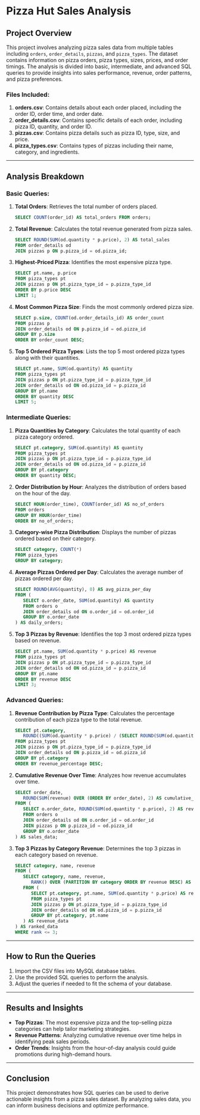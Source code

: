 # Pizza Hut Sales Analysis

## Project Overview

This project involves analyzing pizza sales data from multiple tables including `orders`, `order_details`, `pizzas`, and `pizza_types`. The dataset contains information on pizza orders, pizza types, sizes, prices, and order timings. The analysis is divided into basic, intermediate, and advanced SQL queries to provide insights into sales performance, revenue, order patterns, and pizza preferences.

### Files Included:

1. **orders.csv**: Contains details about each order placed, including the order ID, order time, and order date.
2. **order_details.csv**: Contains specific details of each order, including pizza ID, quantity, and order ID.
3. **pizzas.csv**: Contains pizza details such as pizza ID, type, size, and price.
4. **pizza_types.csv**: Contains types of pizzas including their name, category, and ingredients.

---

## Analysis Breakdown

### Basic Queries:
1. **Total Orders**: Retrieves the total number of orders placed.
   ```sql
   SELECT COUNT(order_id) AS total_orders FROM orders;
   ```

2. **Total Revenue**: Calculates the total revenue generated from pizza sales.
   ```sql
   SELECT ROUND(SUM(od.quantity * p.price), 2) AS total_sales
   FROM order_details od
   JOIN pizzas p ON p.pizza_id = od.pizza_id;
   ```

3. **Highest-Priced Pizza**: Identifies the most expensive pizza type.
   ```sql
   SELECT pt.name, p.price 
   FROM pizza_types pt
   JOIN pizzas p ON pt.pizza_type_id = p.pizza_type_id 
   ORDER BY p.price DESC 
   LIMIT 1;
   ```

4. **Most Common Pizza Size**: Finds the most commonly ordered pizza size.
   ```sql
   SELECT p.size, COUNT(od.order_details_id) AS order_count 
   FROM pizzas p 
   JOIN order_details od ON p.pizza_id = od.pizza_id 
   GROUP BY p.size 
   ORDER BY order_count DESC;
   ```

5. **Top 5 Ordered Pizza Types**: Lists the top 5 most ordered pizza types along with their quantities.
   ```sql
   SELECT pt.name, SUM(od.quantity) AS quantity 
   FROM pizza_types pt 
   JOIN pizzas p ON pt.pizza_type_id = p.pizza_type_id 
   JOIN order_details od ON od.pizza_id = p.pizza_id 
   GROUP BY pt.name 
   ORDER BY quantity DESC 
   LIMIT 5;
   ```

### Intermediate Queries:
1. **Pizza Quantities by Category**: Calculates the total quantity of each pizza category ordered.
   ```sql
   SELECT pt.category, SUM(od.quantity) AS quantity 
   FROM pizza_types pt 
   JOIN pizzas p ON pt.pizza_type_id = p.pizza_type_id 
   JOIN order_details od ON od.pizza_id = p.pizza_id 
   GROUP BY pt.category 
   ORDER BY quantity DESC;
   ```

2. **Order Distribution by Hour**: Analyzes the distribution of orders based on the hour of the day.
   ```sql
   SELECT HOUR(order_time), COUNT(order_id) AS no_of_orders 
   FROM orders 
   GROUP BY HOUR(order_time) 
   ORDER BY no_of_orders;
   ```

3. **Category-wise Pizza Distribution**: Displays the number of pizzas ordered based on their category.
   ```sql
   SELECT category, COUNT(*) 
   FROM pizza_types 
   GROUP BY category;
   ```

4. **Average Pizzas Ordered per Day**: Calculates the average number of pizzas ordered per day.
   ```sql
   SELECT ROUND(AVG(quantity), 0) AS avg_pizza_per_day 
   FROM (
      SELECT o.order_date, SUM(od.quantity) AS quantity 
      FROM orders o 
      JOIN order_details od ON o.order_id = od.order_id 
      GROUP BY o.order_date
   ) AS daily_orders;
   ```

5. **Top 3 Pizzas by Revenue**: Identifies the top 3 most ordered pizza types based on revenue.
   ```sql
   SELECT pt.name, SUM(od.quantity * p.price) AS revenue 
   FROM pizza_types pt 
   JOIN pizzas p ON pt.pizza_type_id = p.pizza_type_id 
   JOIN order_details od ON od.pizza_id = p.pizza_id 
   GROUP BY pt.name 
   ORDER BY revenue DESC 
   LIMIT 3;
   ```

### Advanced Queries:
1. **Revenue Contribution by Pizza Type**: Calculates the percentage contribution of each pizza type to the total revenue.
   ```sql
   SELECT pt.category, 
      ROUND((SUM(od.quantity * p.price) / (SELECT ROUND(SUM(od.quantity * p.price), 2) FROM order_details od JOIN pizzas p ON p.pizza_id = od.pizza_id)) * 100, 2) AS revenue_percentage 
   FROM pizza_types pt 
   JOIN pizzas p ON pt.pizza_type_id = p.pizza_type_id 
   JOIN order_details od ON p.pizza_id = od.pizza_id 
   GROUP BY pt.category 
   ORDER BY revenue_percentage DESC;
   ```

2. **Cumulative Revenue Over Time**: Analyzes how revenue accumulates over time.
   ```sql
   SELECT order_date, 
      ROUND(SUM(revenue) OVER (ORDER BY order_date), 2) AS cumulative_revenue 
   FROM (
      SELECT o.order_date, ROUND(SUM(od.quantity * p.price), 2) AS revenue 
      FROM orders o 
      JOIN order_details od ON o.order_id = od.order_id 
      JOIN pizzas p ON p.pizza_id = od.pizza_id 
      GROUP BY o.order_date
   ) AS sales_data;
   ```

3. **Top 3 Pizzas by Category Revenue**: Determines the top 3 pizzas in each category based on revenue.
   ```sql
   SELECT category, name, revenue 
   FROM (
      SELECT category, name, revenue, 
         RANK() OVER (PARTITION BY category ORDER BY revenue DESC) AS rank 
      FROM (
         SELECT pt.category, pt.name, SUM(od.quantity * p.price) AS revenue 
         FROM pizza_types pt 
         JOIN pizzas p ON pt.pizza_type_id = p.pizza_type_id 
         JOIN order_details od ON od.pizza_id = p.pizza_id 
         GROUP BY pt.category, pt.name
      ) AS revenue_data
   ) AS ranked_data 
   WHERE rank <= 3;
   ```

---

## How to Run the Queries

1. Import the CSV files into MySQL database tables.
2. Use the provided SQL queries to perform the analysis.
3. Adjust the queries if needed to fit the schema of your database.

---

## Results and Insights

- **Top Pizzas**: The most expensive pizza and the top-selling pizza categories can help tailor marketing strategies.
- **Revenue Patterns**: Analyzing cumulative revenue over time helps in identifying peak sales periods.
- **Order Trends**: Insights from the hour-of-day analysis could guide promotions during high-demand hours.

---

## Conclusion

This project demonstrates how SQL queries can be used to derive actionable insights from a pizza sales dataset. By analyzing sales data, you can inform business decisions and optimize performance.

